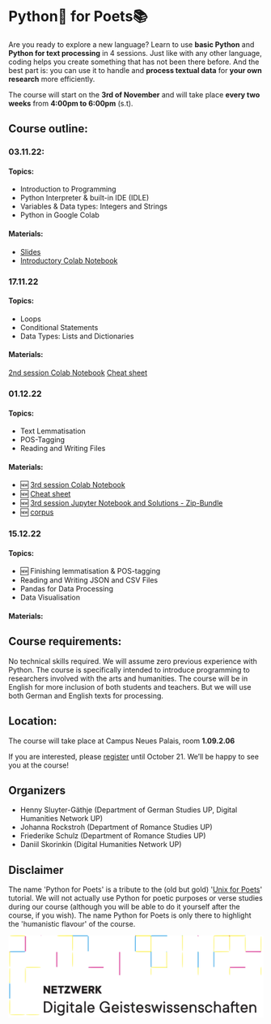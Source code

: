 # Python🐍 for Poets📚

Are you ready to explore a new language? Learn to use **basic Python** and **Python for text processing** in 4 sessions. Just like with any other language, coding helps you create something that has not been there before. And the best part is: you can use it to handle and **process textual data** for **your own research** more efficiently. 

The course will start on the **3rd of November** and will take place **every two weeks** from **4:00pm to 6:00pm** (s.t).

## Course outline:

### 03.11.22:

#### Topics:
* Introduction to Programming
* Python Interpreter & built-in IDE (IDLE)
* Variables & Data types: Integers and Strings
* Python in Google Colab

#### Materials:
* [Slides](https://docs.google.com/presentation/d/1Snl7SSZqEDokU-eFD1vrR73pQC2dS8709B2Z1xaIDKw/edit?usp=sharing)
* [Introductory Colab Notebook](https://colab.research.google.com/drive/1FUSgW5i2s95KP_bMBObZQdSuQFRpP7QF?usp=sharing#scrollTo=5fCEDCU_qrC0)

### 17.11.22

#### Topics:
* Loops
* Conditional Statements
* Data Types: Lists and Dictionaries

#### Materials:
[2nd session Colab Notebook](https://colab.research.google.com/drive/1kT2D5Wv9gJFlswL_Jrgfse6TduOsohDu#scrollTo=6596eba5)
[Cheat sheet](https://gitup.uni-potsdam.de/sluytergaeth/python-mini-course/-/raw/session-2/cheatsheet2-fs.pdf?inline=false)

### 01.12.22

#### Topics:
* Text Lemmatisation
* POS-Tagging
* Reading and Writing Files

#### Materials:
- 🆕 [3rd session Colab Notebook](https://colab.research.google.com/drive/1nToyja4cJg2mGQPqrKNtRuO2NDjHYQQB?usp=sharing)
- 🆕 [Cheat sheet](cheatsheet3.pdf)
- 🆕 [3rd session Jupyter Notebook and Solutions - Zip-Bundle](notebook.zip)
- 🆕 [corpus](corpus.zip)

### 15.12.22

#### Topics:
* 🆕 Finishing lemmatisation & POS-tagging
* Reading and Writing JSON and CSV Files
* Pandas for Data Processing
* Data Visualisation

#### Materials:

## Course requirements:

No technical skills required. We will assume zero previous experience with Python. The course is specifically intended to introduce programming to researchers involved with the arts and humanities. The course will be in English for more inclusion of both students and teachers. But we will use both German and English texts for processing.

## Location:

The course will take place at Campus Neues Palais, room **1.09.2.06**

If you are interested, please [register](https://moodle2.uni-potsdam.de/course/view.php?id=34686) until October 21. We’ll be happy to see you at the course!

## Organizers

* Henny Sluyter-Gäthje (Department of German Studies UP, Digital Humanities Network UP)
* Johanna Rockstroh (Department of Romance Studies UP)
* Friederike Schulz (Department of Romance Studies UP)
* Daniil Skorinkin (Digital Humanities Network UP)

## Disclaimer 

The name 'Python for Poets' is a tribute to the (old but gold) '[Unix for Poets](https://www.cs.upc.edu/~padro/Unixforpoets.pdf)' tutorial. We will not actually use Python for poetic purposes or verse studies during our course (although you will be able to do it yourself after the course, if you wish). The name Python for Poets is only there to highlight the 'humanistic flavour' of the course. 

![netzwerk_logo_larger.png](netzwerk_logo_larger.png)
